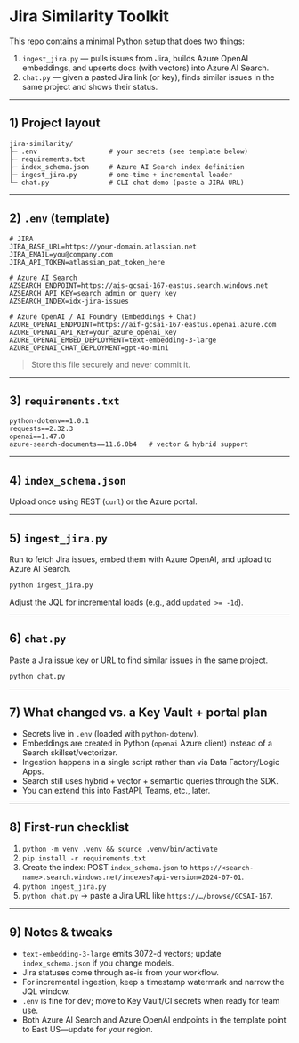 # Jira Similarity Toolkit

This repo contains a minimal Python setup that does two things:

1. `ingest_jira.py` — pulls issues from Jira, builds Azure OpenAI embeddings, and upserts docs (with vectors) into Azure AI Search.
2. `chat.py` — given a pasted Jira link (or key), finds similar issues in the same project and shows their status.

---

## 1) Project layout

```
jira-similarity/
├─ .env                  # your secrets (see template below)
├─ requirements.txt
├─ index_schema.json     # Azure AI Search index definition
├─ ingest_jira.py        # one-time + incremental loader
└─ chat.py               # CLI chat demo (paste a JIRA URL)
```

---

## 2) `.env` (template)

```
# JIRA
JIRA_BASE_URL=https://your-domain.atlassian.net
JIRA_EMAIL=you@company.com
JIRA_API_TOKEN=atlassian_pat_token_here

# Azure AI Search
AZSEARCH_ENDPOINT=https://ais-gcsai-167-eastus.search.windows.net
AZSEARCH_API_KEY=search_admin_or_query_key
AZSEARCH_INDEX=idx-jira-issues

# Azure OpenAI / AI Foundry (Embeddings + Chat)
AZURE_OPENAI_ENDPOINT=https://aif-gcsai-167-eastus.openai.azure.com
AZURE_OPENAI_API_KEY=your_azure_openai_key
AZURE_OPENAI_EMBED_DEPLOYMENT=text-embedding-3-large
AZURE_OPENAI_CHAT_DEPLOYMENT=gpt-4o-mini
```

> Store this file securely and never commit it.

---

## 3) `requirements.txt`

```
python-dotenv==1.0.1
requests==2.32.3
openai==1.47.0
azure-search-documents==11.6.0b4   # vector & hybrid support
```

---

## 4) `index_schema.json`

Upload once using REST (`curl`) or the Azure portal.

---

## 5) `ingest_jira.py`

Run to fetch Jira issues, embed them with Azure OpenAI, and upload to Azure AI Search.

```bash
python ingest_jira.py
```

Adjust the JQL for incremental loads (e.g., add `updated >= -1d`).

---

## 6) `chat.py`

Paste a Jira issue key or URL to find similar issues in the same project.

```bash
python chat.py
```

---

## 7) What changed vs. a Key Vault + portal plan

* Secrets live in `.env` (loaded with `python-dotenv`).
* Embeddings are created in Python (`openai` Azure client) instead of a Search skillset/vectorizer.
* Ingestion happens in a single script rather than via Data Factory/Logic Apps.
* Search still uses hybrid + vector + semantic queries through the SDK.
* You can extend this into FastAPI, Teams, etc., later.

---

## 8) First-run checklist

1. `python -m venv .venv && source .venv/bin/activate`
2. `pip install -r requirements.txt`
3. Create the index: POST `index_schema.json` to `https://<search-name>.search.windows.net/indexes?api-version=2024-07-01`.
4. `python ingest_jira.py`
5. `python chat.py` → paste a Jira URL like `https://…/browse/GCSAI-167`.

---

## 9) Notes & tweaks

* `text-embedding-3-large` emits 3072-d vectors; update `index_schema.json` if you change models.
* Jira statuses come through as-is from your workflow.
* For incremental ingestion, keep a timestamp watermark and narrow the JQL window.
* `.env` is fine for dev; move to Key Vault/CI secrets when ready for team use.
* Both Azure AI Search and Azure OpenAI endpoints in the template point to East US—update for your region.
